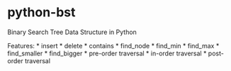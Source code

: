 python-bst
==========

Binary Search Tree Data Structure in Python

Features:
    * insert
    * delete
    * contains
    * find_node
    * find_min
    * find_max
    * find_smaller
    * find_bigger
    * pre-order traversal
    * in-order traversal
    * post-order traversal

